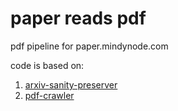 # paper reads pdf

pdf pipeline for paper.mindynode.com

code is based on:
1. [arxiv-sanity-preserver](https://github.com/karpathy/arxiv-sanity-preserver)
2. [pdf-crawler](https://github.com/SimFin/pdf-crawler)